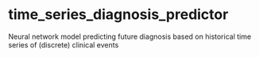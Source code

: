 # time_series_diagnosis_predictor

Neural network model predicting future diagnosis based on historical time series of (discrete) clinical events
